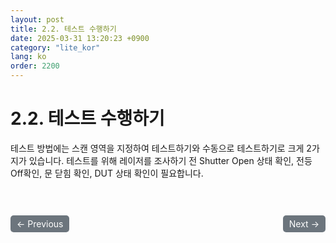 ```yaml
---
layout: post
title: 2.2.	테스트 수행하기
date: 2025-03-31 13:20:23 +0900
category: "lite_kor"
lang: ko
order: 2200
---
```


# 2.2. 테스트 수행하기

테스트 방법에는 스캔 영역을 지정하여 테스트하기와 수동으로 테스트하기로 크게 2가지가 있습니다. 테스트를 위해 레이저를 조사하기 전 Shutter Open 상태 확인, 전등 Off확인, 문 닫힘 확인, DUT 상태 확인이 필요합니다.


<!-- 이전/다음 페이지 버튼 -->
<br/>
<br/>
<div style="display: flex; justify-content: space-between; align-items: center; margin-top: 10;">
  <!-- 이전 페이지 버튼 -->
  <a href="/manuals/manuals_lite_kor/Chapter 2/Chapter 2-1-6-2/" class="btn btn-primary" style="display: inline-block; padding: 5px 10px; background-color: #6c757d; color: white; text-decoration: none; border-radius: 5px;">
    ← Previous
  </a>

  <!-- 다음 페이지 버튼 -->
  <a href="/manuals/manuals_lite_kor/Chapter 2/Chapter 2-2-1/" class="btn btn-primary" style="display: inline-block; padding: 5px 10px; background-color: #6c757d; color: white; text-decoration: none; border-radius: 5px;">
    Next →
  </a>
</div>